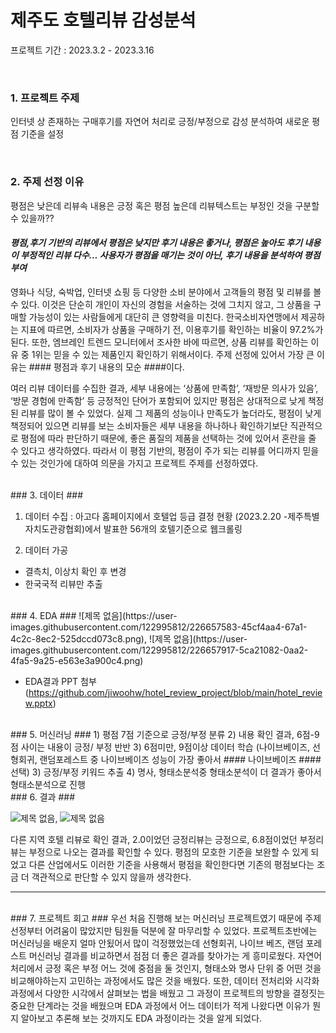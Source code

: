 # 제주도 호텔리뷰 감성분석
프로젝트 기간 : 2023.3.2 - 2023.3.16
  
  <br/>


### 1. 프로젝트 주제 ###

인터넷 상 존재하는 구매후기를 자연어 처리로 긍정/부정으로 감성 분석하여 새로운 평점 기준을 설정

<br/>

### 2. 주제 선정 이유 ###

평점은 낮은데 리뷰속 내용은 긍정 혹은 평점 높은데 리뷰텍스트는 부정인 것을 구분할 수 있을까??

#### _평점,후기 기반의 리뷰에서 평점은 낮지만 후기 내용은 좋거나, 평점은 높아도 후기 내용이 부정적인 리뷰 다수… 사용자가 평점을 매기는 것이 아닌, 후기 내용을 분석하여 평점 부여_ ####



영화나 식당, 숙박업, 인터넷 쇼핑 등 다양한 소비 분야에서 고객들의 평점 및 리뷰를 볼 수 있다. 이것은 단순히 개인이 자신의 경험을 서술하는 것에 그치지 않고, 그 상품을 구매할 가능성이 있는 사람들에게 대단히 큰 영향력을 미친다. 한국소비자연맹에서 제공하는 지표에 따르면, 소비자가 상품을 구매하기 전, 이용후기를 확인하는 비율이 97.2%가 된다. 또한, 엠브레인 트렌드 모니터에서 조사한 바에 따르면, 상품 리뷰를 확인하는 이유 중 1위는 믿을 수 있는 제품인지 확인하기 위해서이다.
주제 선정에 있어서 가장 큰 이유는 #### 평점과 후기 내용의 모순 ####이다. 

여러 리뷰 데이터를 수집한 결과, 세부 내용에는 ‘상품에 만족함’, ‘재방문 의사가 있음’, ‘방문 경험에 만족함’ 등 긍정적인 단어가 포함되어 있지만 평점은 상대적으로 낮게 책정된 리뷰를 많이 볼 수 있었다. 실제 그 제품의 성능이나 만족도가 높더라도, 평점이 낮게 책정되어 있으면 리뷰를 보는 소비자들은 세부 내용을 하나하나 확인하기보단 직관적으로 평점에 따라 판단하기 때문에, 좋은 품질의 제품을 선택하는 것에 있어서 혼란을 줄 수 있다고 생각하였다. 따라서 이 평점 기반의, 평점이 주가 되는 리뷰를 어디까지 믿을 수 있는 것인가에 대하여 의문을 가지고 프로젝트 주제를 선정하였다.

<br/>
### 3. 데이터 ###

1) 데이터 수집
: 아고다 홈페이지에서 호텔업 등급 결정 현황 (2023.2.20 -제주특별자치도관광협회)에서 발표한 56개의 호텔기준으로 웹크롤링

2) 데이터 가공
- 결측치, 이상치 확인 후 변경
- 한국국적 리뷰만 추출

<br/>
### 4. EDA ###
![제목 없음](https://user-images.githubusercontent.com/122995812/226657583-45cf4aa4-67a1-4c2c-8ec2-525dccd073c8.png), ![제목 없음](https://user-images.githubusercontent.com/122995812/226657917-5ca21082-0aa2-4fa5-9a25-e563e3a900c4.png)

- EDA결과 PPT 첨부(https://github.com/jiwoohw/hotel_review_project/blob/main/hotel_review.pptx)

<br/>
### 5. 머신러닝 ###
1) 평점 7점 기준으로 긍정/부정 분류
2) 내용 확인 결과, 6점-9점 사이는 내용이 긍정/ 부정 반반
3) 6점미만, 9점이상 데이터 학습 (나이브베이즈, 선형회귀, 랜덤포레스트 중 나이브베이즈 성능이 가장 좋아서 #### 나이브베이즈 ####선택)
3) 긍정/부정 키워드 추출 
4) 명사, 형태소분석중 형태소분석이 더 결과가 좋아서 형태소분석으로 진행

<br/>
### 6. 결과 ###

![제목 없음](https://user-images.githubusercontent.com/122995812/226656905-dfcd92eb-1227-43b7-a9b2-49bfdfd1c2b8.png), ![제목 없음](https://user-images.githubusercontent.com/122995812/226657125-c946a02c-fbef-4a3d-9b99-ea57171ffb4e.png)

다른 지역 호텔 리뷰로 확인 결과, 2.0이었던 긍정리뷰는 긍정으로, 6.8점이었던 부정리뷰는 부정으로 나오는 결과를 확인할 수 있다.
평점의 모호한 기준을 보완할 수 있게 되었고 다른 산업에서도 이러한 기준을 사용해서 평점을 확인한다면 기존의 평점보다는 조금 더 객관적으로 판단할 수 있지 않을까 생각한다.


---
<br/>
### 7. 프로젝트 회고 ###
우선 처음 진행해 보는 머신러닝 프로젝트였기 때문에 주제 선정부터 어려움이 많았지만 팀원들 덕분에 잘 마무리할 수 있었다. 프로젝트초반에는 머신러닝을 배운지 얼마 안됬어서 많이 걱정했었는데 선형회귀, 나이브 베즈, 랜덤 포레스트 머신러닝 결과를 비교하면서 점점 더 좋은 결과를 찾아가는 게 흥미로웠다. 자연어처리에서 긍정 혹은 부정 어느 것에 중점을 둘 것인지, 형태소와 명사 단위 중 어떤 것을 비교해야하는지 고민하는 과정에서도 많은 것을 배웠다.
또한, 데이터 전처리와 시각화 과정에서 다양한 시각에서 살펴보는 법을 배웠고 그 과정이 프로젝트의 방향을 결정짓는 중요한 단계라는 것을 배웠으며 EDA 과정에서 어느 데이터가 적게 나왔다면 이유가 뭔지 알아보고 추론해 보는 것까지도 EDA 과정이라는 것을 알게 되었다.




